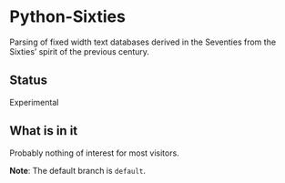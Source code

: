 # Python-Sixties

Parsing of fixed width text databases derived in the Seventies from the Sixties’ spirit of the previous century.

## Status

Experimental

## What is in it

Probably nothing of interest for most visitors.

**Note**: The default branch is `default`.
